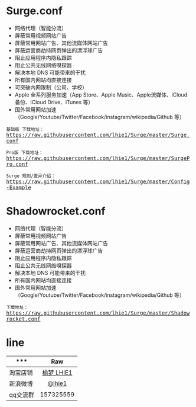 # Surge.conf

* 网络代理（智能分流）
* 屏蔽常用视频网站广告
* 屏蔽常用网站广告、其他流媒体网站广告
* 屏蔽运营商劫持网页弹出的漂浮球广告
* 阻止应用程序内隐私跟踪
* 阻止公共无线网络嗅探器
* 解决本地 DNS 可能带来的干扰
* 所有国内网站均直接连接
* 可突破内网限制（公司、学校）
* Apple 全系列服务加速（App Store、Apple Music、Apple流媒体、iCloud备份、iCloud Drive、iTunes 等）
* 国外常用网站加速（Google/Youtube/Twitter/Facebook/instagram/wikipedia/Github 等）

`基础版 下载地址：`<kbd>https://raw.githubusercontent.com/lhie1/Surge/master/Surge.conf</kbd>

`Pro版 下载地址：`<kbd>https://raw.githubusercontent.com/lhie1/Surge/master/SurgePro.conf</kbd>

`Surge 规则/差异介绍：`<kbd>https://raw.githubusercontent.com/lhie1/Surge/master/Config-Example</kbd>


# Shadowrocket.conf

* 网络代理（智能分流）
* 屏蔽常用视频网站广告
* 屏蔽常用网站广告、其他流媒体网站广告
* 屏蔽运营商劫持网页弹出的漂浮球广告
* 阻止应用程序内隐私跟踪
* 阻止公共无线网络嗅探器
* 解决本地 DNS 可能带来的干扰
* 所有国内网站均直接连接
* 国外常用网站加速（Google/Youtube/Twitter/Facebook/instagram/wikipedia/Github 等）

`下载地址：`<kbd>https://raw.githubusercontent.com/lhie1/Surge/master/Shadowrocket.conf</kbd>


# line

*** | Raw |
---------|:---------:
淘宝店铺  | [榆梦 LHIE1](https://shop116319160.taobao.com)
新浪微博 | [ @lhie1](http://www.weibo.com/1748625493)
qq交流群 | 157325559

